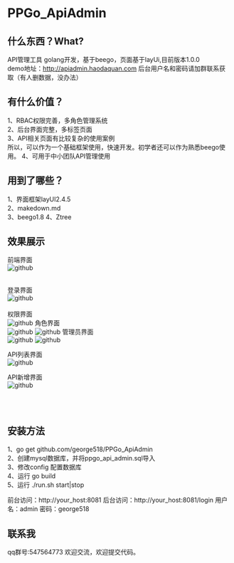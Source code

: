 PPGo_ApiAdmin
====
什么东西？What?
----
API管理工具 golang开发，基于beego，页面基于layUi,目前版本1.0.0   
demo地址：http://apiadmin.haodaquan.com
后台用户名和密码请加群联系获取（有人删数据，没办法）


有什么价值？
----
1、RBAC权限完善，多角色管理系统    
2、后台界面完整，多标签页面    
3、API相关页面有比较复杂的使用案例    
所以，可以作为一个基础框架使用，快速开发。初学者还可以作为熟悉beego使用。 
4、可用于中小团队API管理使用  

用到了哪些？
----
1、界面框架layUI2.4.5    
2、makedown.md   
3、beego1.8
4、Ztree   


效果展示
----
前端界面<br/>
![github](https://github.com/george518/PPGo_ApiAdmin/blob/master/static/img/demoImage/index.png?raw=true "github")
<br/><br/>

登录界面<br/>
![github](https://github.com/george518/PPGo_ApiAdmin/blob/master/static/img/demoImage/login.png?raw=true "github")
<br/><br/>
权限界面<br/>
![github](https://github.com/george518/PPGo_ApiAdmin/blob/master/static/img/demoImage/auth.png?raw=true "github")
角色界面<br/>
![github](https://github.com/george518/PPGo_ApiAdmin/blob/master/static/img/demoImage/role.png?raw=true "github")
![github](https://github.com/george518/PPGo_ApiAdmin/blob/master/static/img/demoImage/role_add.png?raw=true "github")
管理员界面<br/>
![github](https://github.com/george518/PPGo_ApiAdmin/blob/master/static/img/demoImage/admin.png?raw=true "github")
![github](https://github.com/george518/PPGo_ApiAdmin/blob/master/static/img/demoImage/admin_add.png?raw=true "github")

API列表界面<br/>
![github](https://github.com/george518/PPGo_ApiAdmin/blob/master/static/img/demoImage/api_list.png?raw=true "github")

API新增界面<br/>
![github](https://github.com/george518/PPGo_ApiAdmin/blob/master/static/img/demoImage/add_api.png?raw=true "github")

<br/><br/>



安装方法    
----
1、go get github.com/george518/PPGo_ApiAdmin    
2、创建mysql数据库，并将ppgo_api_admin.sql导入    
3、修改config 配置数据库    
4、运行 go build    
5、运行 ./run.sh start|stop


前台访问：http://your_host:8081
后台访问：http://your_host:8081/login
用户名：admin 密码：george518    

联系我
----
qq群号:547564773
欢迎交流，欢迎提交代码。


